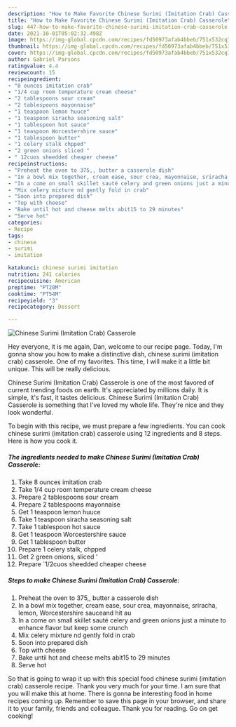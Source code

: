 ```yaml
---
description: "How to Make Favorite Chinese Surimi (Imitation Crab) Casserole"
title: "How to Make Favorite Chinese Surimi (Imitation Crab) Casserole"
slug: 447-how-to-make-favorite-chinese-surimi-imitation-crab-casserole
date: 2021-10-01T05:02:32.498Z
image: https://img-global.cpcdn.com/recipes/fd50973afab4bbeb/751x532cq70/chinese-surimi-imitation-crab-casserole-recipe-main-photo.jpg
thumbnail: https://img-global.cpcdn.com/recipes/fd50973afab4bbeb/751x532cq70/chinese-surimi-imitation-crab-casserole-recipe-main-photo.jpg
cover: https://img-global.cpcdn.com/recipes/fd50973afab4bbeb/751x532cq70/chinese-surimi-imitation-crab-casserole-recipe-main-photo.jpg
author: Gabriel Parsons
ratingvalue: 4.4
reviewcount: 15
recipeingredient:
- "8 ounces imitation crab"
- "1/4 cup room temperature cream cheese"
- "2 tablespoons sour cream"
- "2 tablespoons mayonnaise"
- "1 teaspoon lemon huuce"
- "1 teaspoon siracha seasoning salt"
- "1 tablespoon hot sauce"
- "1 teaspoon Worcestershire sauce"
- "1 tablespoon butter"
- "1 celery stalk chpped"
- "2 green onions sliced "
- " 12cuos sheedded cheaper cheese"
recipeinstructions:
- "Preheat the oven to 375,, butter a casserole dish"
- "In a bowl mix together, cream ease, sour crea, mayonnaise, sriracha, lemon, Worcestershire sauceand hit au"
- "In a come on small skillet sauté celery and green onions just a minute to enhance flavor but keep some crunch"
- "Mix celery mixture nd gently fold in crab"
- "Soon into prepared dish"
- "Top with cheese"
- "Bake until hot and cheese melts abit15 to 29 minutes"
- "Serve hot"
categories:
- Recipe
tags:
- chinese
- surimi
- imitation

katakunci: chinese surimi imitation 
nutrition: 241 calories
recipecuisine: American
preptime: "PT20M"
cooktime: "PT54M"
recipeyield: "3"
recipecategory: Dessert

---
```



![Chinese Surimi (Imitation Crab) Casserole](https://img-global.cpcdn.com/recipes/fd50973afab4bbeb/751x532cq70/chinese-surimi-imitation-crab-casserole-recipe-main-photo.jpg)

Hey everyone, it is me again, Dan, welcome to our recipe page. Today, I'm gonna show you how to make a distinctive dish, chinese surimi (imitation crab) casserole. One of my favorites. This time, I will make it a little bit unique. This will be really delicious.



Chinese Surimi (Imitation Crab) Casserole is one of the most favored of current trending foods on earth. It's appreciated by millions daily. It is simple, it's fast, it tastes delicious. Chinese Surimi (Imitation Crab) Casserole is something that I've loved my whole life. They're nice and they look wonderful.


To begin with this recipe, we must prepare a few ingredients. You can cook chinese surimi (imitation crab) casserole using 12 ingredients and 8 steps. Here is how you cook it.

<!--inarticleads1-->

##### The ingredients needed to make Chinese Surimi (Imitation Crab) Casserole:

1. Take 8 ounces imitation crab
1. Take 1/4 cup room temperature cream cheese
1. Prepare 2 tablespoons sour cream
1. Prepare 2 tablespoons mayonnaise
1. Get 1 teaspoon lemon huuce
1. Take 1 teaspoon siracha seasoning salt
1. Take 1 tablespoon hot sauce
1. Get 1 teaspoon Worcestershire sauce
1. Get 1 tablespoon butter
1. Prepare 1 celery stalk, chpped
1. Get 2 green onions, sliced ‘
1. Prepare  `1/2cuos sheedded cheaper cheese




<!--inarticleads2-->

##### Steps to make Chinese Surimi (Imitation Crab) Casserole:

1. Preheat the oven to 375,, butter a casserole dish
1. In a bowl mix together, cream ease, sour crea, mayonnaise, sriracha, lemon, Worcestershire sauceand hit au
1. In a come on small skillet sauté celery and green onions just a minute to enhance flavor but keep some crunch
1. Mix celery mixture nd gently fold in crab
1. Soon into prepared dish
1. Top with cheese
1. Bake until hot and cheese melts abit15 to 29 minutes
1. Serve hot




So that is going to wrap it up with this special food chinese surimi (imitation crab) casserole recipe. Thank you very much for your time. I am sure that you will make this at home. There is gonna be interesting food in home recipes coming up. Remember to save this page in your browser, and share it to your family, friends and colleague. Thank you for reading. Go on get cooking!
